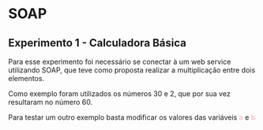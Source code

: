 <h1>SOAP</h1>

<h2>Experimento 1 - Calculadora Básica</h2>
<p>Para esse experimento foi necessário se conectar à um web service utilizando SOAP, que teve como proposta realizar a multiplicação entre dois elementos.</p>
<p>Como exemplo foram utilizados os números 30 e 2, que por sua vez resultaram no número 60.</p>
<p>Para testar um outro exemplo basta modificar os valores das variáveis <span style="color:pink"><b>a</b></span> e <span style="color:pink"><b>b</b></span>
